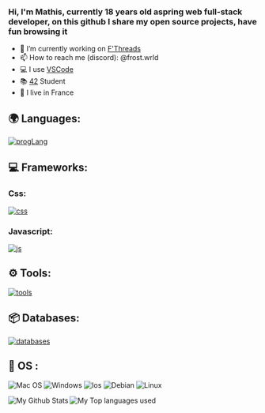 ### Hi, I'm Mathis, currently 18 years old aspring web full-stack developer, on this github I share my open source projects, have fun browsing it 

- 🔭 I’m currently working on [F'Threads](https://github.com/mathisdev7/Fthreads)
- 📫 How to reach me (discord): @frost.wrld
- 💻 I use [VSCode](https://code.visualstudio.com/)
- 📚 [42](https://42.fr/en/homepage/) Student
- 🥖 I live in France


## 🌍 Languages:
[![progLang](https://skillicons.dev/icons?i=ts,js,html,css,py&theme=dark)](https://github.com/mathisdev7)

  
## 💻 Frameworks:

  ### Css:
  [![css](https://skillicons.dev/icons?i=tailwind&theme=dark)](https://github.com/mathisdev7)
  
  ### Javascript:
  [![js](https://skillicons.dev/icons?i=nextjs&theme=dark)](https://github.com/mathisdev7)

## ⚙️ Tools:

  [![tools](https://skillicons.dev/icons?i=git,vscode,figma,vercel,prisma,postman,pnpm,jest&theme=dark)](https://github.com/mathisdev7)
  
  
  
## 📦 Databases:
 [![databases](https://skillicons.dev/icons?i=postgres,mysql,sqlite,mongodb&theme=dark)](https://github.com/mathisdev7)

## 🔧 OS :
 ![Mac OS](https://img.shields.io/badge/mac%20os-000000?style=for-the-badge&logo=macos&logoColor=F0F0F0)
 ![Windows](https://img.shields.io/badge/Windows-0078D6?style=for-the-badge&logo=windows&logoColor=white)
 ![Ios](https://img.shields.io/badge/iOS-000000?style=for-the-badge&logo=ios&logoColor=white)
 ![Debian](https://img.shields.io/badge/Debian-A81D33?style=for-the-badge&logo=debian&logoColor=white)
 ![Linux](https://img.shields.io/badge/Linux-000?style=for-the-badge&logo=debian&logoColor=FFFF00)


<img align="left" alt="My Github Stats" src="https://github-readme-stats.vercel.app/api?username=mathisdev7&show_icons=true&hide_border=true&theme=discord_old_blurple" />
<img align="left" alt="My Top languages used" src="https://github-readme-stats.vercel.app/api/top-langs/?username=mathisdev7&theme=discord_old_blurple" />
